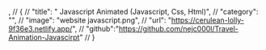 
,
      // {
      //   "title": " Javascript Animated (Javascript, Css, Html)",
      //   "category": "",
      //   "image": "website javascript.png",
      //   "url": "https://cerulean-lolly-9f36e3.netlify.app/",
      //   "github":"https://github.com/nejc000l/Travel-Animation-Javascirpt"
      // }
